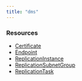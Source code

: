 ```yaml
---
title: "dms"
---
```


<!-- WARNING: this file was generated by the Pulumi Terraform Bridge (tfgen) Tool. -->
<!-- Do not edit by hand unless you're certain you know what you are doing! -->

<style>
  table td p { margin-top: 0; margin-bottom: 0; }
</style>

<h3>Resources</h3>
<ul class="api">
    <li><a href="certificate"><span class="symbol resource"></span>Certificate</a></li>
    <li><a href="endpoint"><span class="symbol resource"></span>Endpoint</a></li>
    <li><a href="replicationinstance"><span class="symbol resource"></span>ReplicationInstance</a></li>
    <li><a href="replicationsubnetgroup"><span class="symbol resource"></span>ReplicationSubnetGroup</a></li>
    <li><a href="replicationtask"><span class="symbol resource"></span>ReplicationTask</a></li>
</ul>

